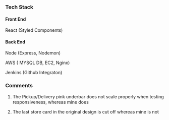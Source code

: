 ### Tech Stack ###


 #### Front End ####
 
 React (Styled Components) 
 
 #### Back End ####
 
 Node (Express, Nodemon)

 AWS ( MYSQL DB, EC2, Nginx)
 
 Jenkins (Github Integraton)



### Comments ###

 1. The Pickup/Delivery pink underbar does not scale properly when testing responsiveness, whereas mine does
 
 2. The last store card in the original design is cut off whereas mine is not
